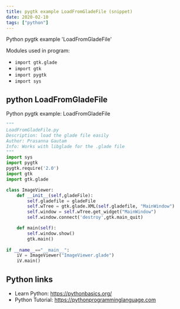 ```yaml
---
title: pygtk example LoadFromGladeFile (snippet)
date: 2020-02-10
tags: ["python"]
---
```

Python pygtk example 'LoadFromGladeFile'


Modules used in program: 
* `import gtk.glade`
* `import gtk`
* `import pygtk`
* `import sys`

## python LoadFromGladeFile

Python pygtk example: LoadFromGladeFile

```python
"""
LoadFromGladeFile.py
Description: load the glade file easily
Author: Prasanna Gautam
Info: Works with libglade for the .glade file
"""
import sys
import pygtk
pygtk.require('2.0')
import gtk
import gtk.glade

class ImageViewer:
    def __init__(self,gladeFile):
        self.gladefile = gladeFile
        self.wTree = gtk.glade.XML(self.gladefile, "MainWindow")
        self.window = self.wTree.get_widget("MainWindow")
        self.window.connect('destroy',gtk.main_quit)

    def main(self):
        self.window.show()
        gtk.main()
        
if __name__=="__main__":
    iV = ImageViewer("ImageViewer.glade")
    iV.main()


```

## Python links

- Learn Python: https://pythonbasics.org/
- Python Tutorial: https://pythonprogramminglanguage.com

